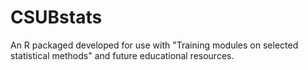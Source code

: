 # CSUBstats

An R packaged developed for use with  "Training modules on selected statistical methods" and future educational resources.

